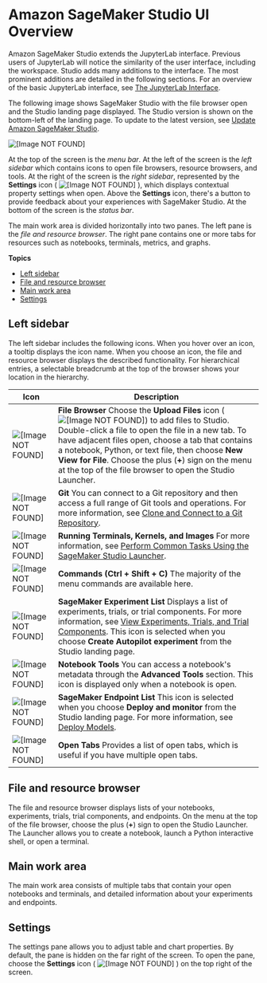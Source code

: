 # Amazon SageMaker Studio UI Overview<a name="studio-ui"></a>

Amazon SageMaker Studio extends the JupyterLab interface\. Previous users of JupyterLab will notice the similarity of the user interface, including the workspace\. Studio adds many additions to the interface\. The most prominent additions are detailed in the following sections\. For an overview of the basic JupyterLab interface, see [The JupyterLab Interface](https://jupyterlab.readthedocs.io/en/latest/user/interface.html)\.

The following image shows SageMaker Studio with the file browser open and the Studio landing page displayed\. The Studio version is shown on the bottom\-left of the landing page\. To update to the latest version, see [Update Amazon SageMaker Studio](studio-tasks.md#studio-tasks-update)\.

![\[Image NOT FOUND\]](http://docs.aws.amazon.com/sagemaker/latest/dg/images/studio/studio-landing.png)

At the top of the screen is the *menu bar*\. At the left of the screen is the *left sidebar* which contains icons to open file browsers, resource browsers, and tools\. At the right of the screen is the *right sidebar*, represented by the **Settings** icon \( ![\[Image NOT FOUND\]](http://docs.aws.amazon.com/sagemaker/latest/dg/images/icons/Settings_squid.png) \), which displays contextual property settings when open\. Above the **Settings** icon, there's a button to provide feedback about your experiences with SageMaker Studio\. At the bottom of the screen is the *status bar*\.

The main work area is divided horizontally into two panes\. The left pane is the *file and resource browser*\. The right pane contains one or more tabs for resources such as notebooks, terminals, metrics, and graphs\.

**Topics**
+ [Left sidebar](#studio-ui-nav-bar)
+ [File and resource browser](#studio-ui-browser)
+ [Main work area](#studio-ui-work)
+ [Settings](#studio-ui-prefs)

## Left sidebar<a name="studio-ui-nav-bar"></a>

The left sidebar includes the following icons\. When you hover over an icon, a tooltip displays the icon name\. When you choose an icon, the file and resource browser displays the described functionality\. For hierarchical entries, a selectable breadcrumb at the top of the browser shows your location in the hierarchy\.


| Icon | Description | 
| --- | --- | 
|  ![\[Image NOT FOUND\]](http://docs.aws.amazon.com/sagemaker/latest/dg/images/icons/File_browser_squid@2x.png)  |  **File Browser** Choose the **Upload Files** icon \( ![\[Image NOT FOUND\]](http://docs.aws.amazon.com/sagemaker/latest/dg/images/icons/File_upload_squid.png)\) to add files to Studio\. Double\-click a file to open the file in a new tab\. To have adjacent files open, choose a tab that contains a notebook, Python, or text file, then choose **New View for File**\. Choose the plus \(**\+**\) sign on the menu at the top of the file browser to open the Studio Launcher\.  | 
|  ![\[Image NOT FOUND\]](http://docs.aws.amazon.com/sagemaker/latest/dg/images/icons/Git_squid@2x.png)  |  **Git** You can connect to a Git repository and then access a full range of Git tools and operations\. For more information, see [Clone and Connect to a Git Repository](studio-tasks.md#studio-tasks-git)\.  | 
|  ![\[Image NOT FOUND\]](http://docs.aws.amazon.com/sagemaker/latest/dg/images/icons/Running_squid@2x.png)  |  **Running Terminals, Kernels, and Images** For more information, see [Perform Common Tasks Using the SageMaker Studio Launcher](studio-tasks-launcher.md)\.  | 
|  ![\[Image NOT FOUND\]](http://docs.aws.amazon.com/sagemaker/latest/dg/images/icons/Commands_squid@2x.png)  |  **Commands \(Ctrl \+ Shift \+ C\)** The majority of the menu commands are available here\.  | 
|  ![\[Image NOT FOUND\]](http://docs.aws.amazon.com/sagemaker/latest/dg/images/icons/Experiment_list_squid@2x.png)  |  **SageMaker Experiment List** Displays a list of experiments, trials, or trial components\. For more information, see [View Experiments, Trials, and Trial Components](studio-tasks.md#studio-tasks-experiments)\. This icon is selected when you choose **Create Autopilot experiment** from the Studio landing page\.  | 
|  ![\[Image NOT FOUND\]](http://docs.aws.amazon.com/sagemaker/latest/dg/images/icons/Notebook_tools_squid@2x.png)  |  **Notebook Tools** You can access a notebook's metadata through the **Advanced Tools** section\. This icon is displayed only when a notebook is open\.  | 
|  ![\[Image NOT FOUND\]](http://docs.aws.amazon.com/sagemaker/latest/dg/images/icons/Endpoint_squid@2x.png)  |  **SageMaker Endpoint List** This icon is selected when you choose **Deploy and monitor** from the Studio landing page\. For more information, see [Deploy Models](deploy-model.md)\.  | 
|  ![\[Image NOT FOUND\]](http://docs.aws.amazon.com/sagemaker/latest/dg/images/icons/Open_tabs_squid@2x.png)  |  **Open Tabs** Provides a list of open tabs, which is useful if you have multiple open tabs\.  | 

## File and resource browser<a name="studio-ui-browser"></a>

The file and resource browser displays lists of your notebooks, experiments, trials, trial components, and endpoints\. On the menu at the top of the file browser, choose the plus \(**\+**\) sign to open the Studio Launcher\. The Launcher allows you to create a notebook, launch a Python interactive shell, or open a terminal\.

## Main work area<a name="studio-ui-work"></a>

The main work area consists of multiple tabs that contain your open notebooks and terminals, and detailed information about your experiments and endpoints\.

## Settings<a name="studio-ui-prefs"></a>

The settings pane allows you to adjust table and chart properties\. By default, the pane is hidden on the far right of the screen\. To open the pane, choose the **Settings** icon \( ![\[Image NOT FOUND\]](http://docs.aws.amazon.com/sagemaker/latest/dg/images/icons/Settings_squid.png) \) on the top right of the screen\.